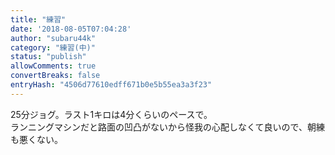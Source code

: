 ```yaml
---
title: "練習"
date: '2018-08-05T07:04:28'
author: "subaru44k"
category: "練習(中)"
status: "publish"
allowComments: true
convertBreaks: false
entryHash: "4506d77610edff671b0e5b55ea3a3f23"
---
```

25分ジョグ。ラスト1キロは4分くらいのペースで。<br>
ランニングマシンだと路面の凹凸がないから怪我の心配しなくて良いので、朝練も悪くない。

